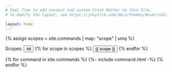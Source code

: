 ```yaml
---
# Feel free to add content and custom Front Matter to this file.
# To modify the layout, see https://jekyllrb.com/docs/themes/#overriding-theme-defaults

layout: home
---
```

<link rel="stylesheet" href="assets/command.css">

{% assign scopes = site.commands | map: "scope" | uniq %}

<div class="filterbox">
<span>Scopes:</span>
<button class="scopeButton" scope="all">All</button>
{% for scope in scopes %}
<button class="scopeButton" scope="{{scope }}">
 {{ scope }}
</button>
{% endfor %}
</div>


{% for command in site.commands %}
  {%- include command.html -%}
{% endfor %}


<script src="assets/scopeFilter.js">
